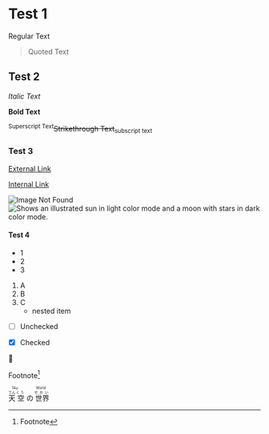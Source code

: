 #				Test 1
Regular Text
> Quoted Text

##			Test 2
*Italic Text*

**Bold Text**

<sup>Superscript Text</sup>~~Strikethrough Text~~<sub>subscript text</sub>

###			Test 3
[External Link]()

[Internal Link]()

![Image Not Found]()
<picture>
  <source media="(prefers-color-scheme: dark)" srcset="https://user-images.githubusercontent.com/25423296/163456776-7f95b81a-f1ed-45f7-b7ab-8fa810d529fa.png">
  <source media="(prefers-color-scheme: light)" srcset="https://user-images.githubusercontent.com/25423296/163456779-a8556205-d0a5-45e2-ac17-42d089e3c3f8.png">
  <img alt="Shows an illustrated sun in light color mode and a moon with stars in dark color mode." src="https://user-images.githubusercontent.com/25423296/163456779-a8556205-d0a5-45e2-ac17-42d089e3c3f8.png">
</picture>
####		Test 4

- 1
- 2
- 3
1. A
2. B
3. C
   - nested item
- [ ] Unchecked

- [x] Checked

:ghost:

Footnote[^1]

<!--Comment-->
<ruby>
  <ruby>
    天<rt>てん</rt>
    空<rt>くう</rt>
    の<rt></rt>
    世界<rt>せかい</rt>
  </ruby>
    <rt>Sky World</rt>
</ruby>

[^1]: Footnote
